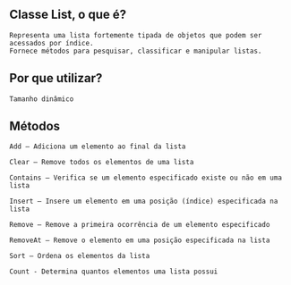 ## Classe List<T>, o que é? 
    Representa uma lista fortemente tipada de objetos que podem ser acessados por índice. 
    Fornece métodos para pesquisar, classificar e manipular listas.

## Por que utilizar? 
    Tamanho dinâmico

## Métodos
    Add – Adiciona um elemento ao final da lista

    Clear – Remove todos os elementos de uma lista

    Contains – Verifica se um elemento especificado existe ou não em uma lista

    Insert – Insere um elemento em uma posição (índice) especificada na lista

    Remove – Remove a primeira ocorrência de um elemento especificado

    RemoveAt – Remove o elemento em uma posição especificada na lista

    Sort – Ordena os elementos da lista 

    Count - Determina quantos elementos uma lista possui
